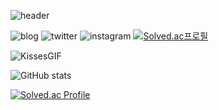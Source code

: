 ![header](https://capsule-render.vercel.app/api?type=waving&color=random&height=200&section=header&text=Jeongah%20Yun&fontSize=60)

![blog](https://img.shields.io/badge/Blog-brightgreen?style=flat&logo=naver&logoColor=white)
![twitter](https://img.shields.io/badge/Twitter-blue?style=flat&logo=twitter&logoColor=white)
![instagram](https://img.shields.io/badge/Insta-ff69b4?style=flat&logo=Instagram&logoColor=white)
[![Solved.ac프로필](http://mazassumnida.wtf/api/mini/generate_badge?boj=chelmeya)](https://solved.ac/chelmeya)

![KissesGIF](https://user-images.githubusercontent.com/96214121/188601724-9bd17ffd-7281-443d-920b-3c497918ede2.gif)

![GitHub stats](https://github-readme-stats.vercel.app/api?username=yunjeongah&hide=stars,prs,issues,contribs&show_icons=true&theme=cobalt)

[![Solved.ac Profile](http://mazassumnida.wtf/api/v2/generate_badge?boj=chelmeya)](https://solved.ac/chelmeya/)
